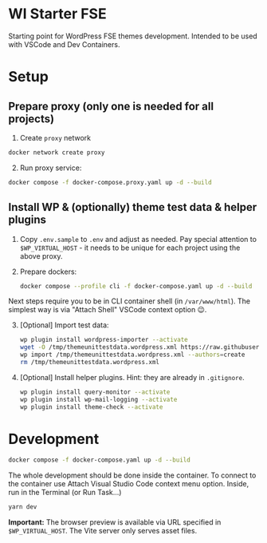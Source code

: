 # WI Starter FSE

Starting point for WordPress FSE themes development.
Intended to be used with VSCode and Dev Containers.

# Setup

## Prepare proxy (only one is needed for all projects)

1. Create `proxy` network

```sh
docker network create proxy
```

2. Run proxy service:

```sh
docker compose -f docker-compose.proxy.yaml up -d --build
```

## Install WP & (optionally) theme test data & helper plugins

1. Copy `.env.sample` to `.env` and adjust as needed.
   Pay special attention to `$WP_VIRTUAL_HOST` - it needs to be unique for each project using the above proxy.

2. Prepare dockers:

    ```sh
    docker compose --profile cli -f docker-compose.yaml up -d --build
    ```

Next steps require you to be in CLI container shell (in `/var/www/html`).
The simplest way is via "Attach Shell" VSCode context option 😉.

3. [Optional] Import test data:

    ```sh
    wp plugin install wordpress-importer --activate
    wget -O /tmp/themeunittestdata.wordpress.xml https://raw.githubusercontent.com/WordPress/theme-test-data/master/themeunittestdata.wordpress.xml
    wp import /tmp/themeunittestdata.wordpress.xml --authors=create
    rm /tmp/themeunittestdata.wordpress.xml
    ```

4. [Optional] Install helper plugins. Hint: they are already in `.gitignore`.

    ```sh
    wp plugin install query-monitor --activate
    wp plugin install wp-mail-logging --activate
    wp plugin install theme-check --activate
    ```

# Development

```sh
docker compose -f docker-compose.yaml up -d --build
```

The whole development should be done inside the container.
To connect to the container use Attach Visual Studio Code context menu option.
Inside, run in the Terminal (or Run Task...)

```sh
yarn dev
```

**Important:** The browser preview is available via URL specified in `$WP_VIRTUAL_HOST`. The Vite server only serves asset files.
